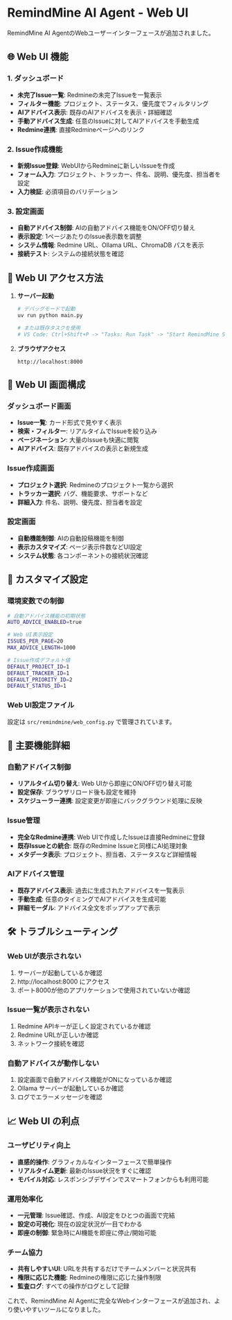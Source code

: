# RemindMine AI Agent - Web UI

RemindMine AI AgentのWebユーザーインターフェースが追加されました。

## 🌐 Web UI 機能

### 1. ダッシュボード
- **未完了Issue一覧**: Redmineの未完了Issueを一覧表示
- **フィルター機能**: プロジェクト、ステータス、優先度でフィルタリング
- **AIアドバイス表示**: 既存のAIアドバイスを表示・詳細確認
- **手動アドバイス生成**: 任意のIssueに対してAIアドバイスを手動生成
- **Redmine連携**: 直接Redmineページへのリンク

### 2. Issue作成機能
- **新規Issue登録**: WebUIからRedmineに新しいIssueを作成
- **フォーム入力**: プロジェクト、トラッカー、件名、説明、優先度、担当者を設定
- **入力検証**: 必須項目のバリデーション

### 3. 設定画面
- **自動アドバイス制御**: AIの自動アドバイス機能をON/OFF切り替え
- **表示設定**: 1ページあたりのIssue表示数を調整
- **システム情報**: Redmine URL、Ollama URL、ChromaDB パスを表示
- **接続テスト**: システムの接続状態を確認

## 🚀 Web UI アクセス方法

1. **サーバー起動**
   ```bash
   # デバッグモードで起動
   uv run python main.py
   
   # または既存タスクを使用
   # VS Code: Ctrl+Shift+P -> "Tasks: Run Task" -> "Start RemindMine Server (Debug)"
   ```

2. **ブラウザアクセス**
   ```
   http://localhost:8000
   ```

## 📱 Web UI 画面構成

### ダッシュボード画面
- **Issue一覧**: カード形式で見やすく表示
- **検索・フィルター**: リアルタイムでIssueを絞り込み
- **ページネーション**: 大量のIssueも快適に閲覧
- **AIアドバイス**: 既存アドバイスの表示と新規生成

### Issue作成画面
- **プロジェクト選択**: Redmineのプロジェクト一覧から選択
- **トラッカー選択**: バグ、機能要求、サポートなど
- **詳細入力**: 件名、説明、優先度、担当者を設定

### 設定画面
- **自動機能制御**: AIの自動投稿機能を制御
- **表示カスタマイズ**: ページ表示件数などUI設定
- **システム状態**: 各コンポーネントの接続状況確認

## 🔧 カスタマイズ設定

### 環境変数での制御
```bash
# 自動アドバイス機能の初期状態
AUTO_ADVICE_ENABLED=true

# Web UI表示設定
ISSUES_PER_PAGE=20
MAX_ADVICE_LENGTH=1000

# Issue作成デフォルト値
DEFAULT_PROJECT_ID=1
DEFAULT_TRACKER_ID=1
DEFAULT_PRIORITY_ID=2
DEFAULT_STATUS_ID=1
```

### Web UI設定ファイル
設定は `src/remindmine/web_config.py` で管理されています。

## 🎯 主要機能詳細

### 自動アドバイス制御
- **リアルタイム切り替え**: Web UIから即座にON/OFF切り替え可能
- **設定保存**: ブラウザリロード後も設定を維持
- **スケジューラー連携**: 設定変更が即座にバックグラウンド処理に反映

### Issue管理
- **完全なRedmine連携**: Web UIで作成したIssueは直接Redmineに登録
- **既存Issueとの統合**: 既存のRedmine Issueと同様にAI処理対象
- **メタデータ表示**: プロジェクト、担当者、ステータスなど詳細情報

### AIアドバイス管理
- **既存アドバイス表示**: 過去に生成されたアドバイスを一覧表示
- **手動生成**: 任意のタイミングでAIアドバイスを生成可能
- **詳細モーダル**: アドバイス全文をポップアップで表示

## 🛠️ トラブルシューティング

### Web UIが表示されない
1. サーバーが起動しているか確認
2. http://localhost:8000 にアクセス
3. ポート8000が他のアプリケーションで使用されていないか確認

### Issue一覧が表示されない
1. Redmine APIキーが正しく設定されているか確認
2. Redmine URLが正しいか確認
3. ネットワーク接続を確認

### 自動アドバイスが動作しない
1. 設定画面で自動アドバイス機能がONになっているか確認
2. Ollama サーバーが起動しているか確認
3. ログでエラーメッセージを確認

## 📈 Web UI の利点

### ユーザビリティ向上
- **直感的操作**: グラフィカルなインターフェースで簡単操作
- **リアルタイム更新**: 最新のIssue状況をすぐに確認
- **モバイル対応**: レスポンシブデザインでスマートフォンからも利用可能

### 運用効率化
- **一元管理**: Issue確認、作成、AI設定をひとつの画面で完結
- **設定の可視化**: 現在の設定状況が一目でわかる
- **即座の制御**: 緊急時にAI機能を即座に停止/開始可能

### チーム協力
- **共有しやすいUI**: URLを共有するだけでチームメンバーと状況共有
- **権限に応じた機能**: Redmineの権限に応じた操作制限
- **監査ログ**: すべての操作がログとして記録

これで、RemindMine AI Agentに完全なWebインターフェースが追加され、より使いやすいツールになりました。
